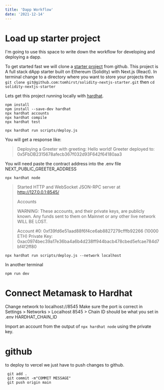 ```yaml
---
title: 'Dapp Workflow'
date: '2021-12-14'
---
```


# Load up starter project

I'm going to use this space to write down the workflow for developing and deploying a dapp.

To get started fast we will clone a [starter project](https://github.com/tomhirst/solidity-nextjs-starter) from github. This project is A full stack dApp starter built on Ethereum (Solidity) with Next.js (React). In terminal change to a directory where you want to store your projects then `git clone git@github.com:tomhirst/solidity-nextjs-starter.git` then `cd solidity-nextjs-starter`

Lets get this project running locally with [hardhat](https://hardhat.org/getting-started/). 

	npm install
	npm install --save-dev hardhat
	npx hardhat accounts
	npx hardhat compile  
	npx hardhat test

	npx hardhat run scripts/deploy.js

You will get a response like: 

> Deploying a Greeter with greeting: Hello world!
> Greeter deployed to: 0x5FbDB2315678afecb367f032d93F642f64180aa3

You will need paste the contract address into the .env file NEXT_PUBLIC_GREETER_ADDRESS

	npx hardhat node

> Started HTTP and WebSocket JSON-RPC server at http://127.0.0.1:8545/
> 
> Accounts
> 
> WARNING: These accounts, and their private keys, are publicly known.
> Any funds sent to them on Mainnet or any other live network WILL BE LOST.
> 
> Account #0: 0xf39fd6e51aad88f6f4ce6ab8827279cfffb92266 (10000 ETH)
> Private Key: 0xac0974bec39a17e36ba4a6b4d238ff944bacb478cbed5efcae784d7bf4f2ff80

	npx hardhat run scripts/deploy.js --network localhost

In another terminal

	npm run dev

# Connect Metamask to Hardhat

Change network to localhost://8545
Make sure the port is correct in Settings > Networks > Localhost 8545 > Chain ID should be what you set in .env HARDHAT_CHAIN_ID

Import an account from the output of `npx hardhat node` using the private key.



# github

to deploy to vercel we just have to push changes to github.

	 git add .
	 git commit -m"COMMIT MESSAGE"
	 git push origin main

